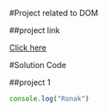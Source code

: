 #Project related to DOM

##project link

[Click here](https://stackblitz.com/edit/dom-project-chaiaurcode?file=index.html)

#Solution Code

##project 1

```javascript
console.log("Ronak")


```